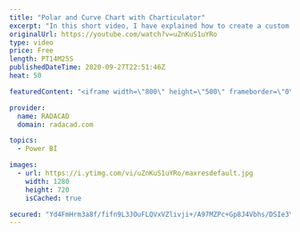 ```yaml
---
title: "Polar and Curve Chart with Charticulator"
excerpt: "In this short video, I have explained how to create a custom curve visual and a polar one using Charticulator. the required data for this video can be find from here: https://bit.ly/343jaw7"
originalUrl: https://youtube.com/watch?v=uZnKuS1uYRo
type: video
price: Free
length: PT14M25S
publishedDateTime: 2020-09-27T22:51:46Z
heat: 50

featuredContent: "<iframe width=\"800\" height=\"500\" frameborder=\"0\" src=\"https://www.youtube.com/embed/uZnKuS1uYRo\" allow=\"accelerometer; autoplay; encrypted-media; gyroscope; picture-in-picture\" allowfullscreen></iframe>"

provider:
  name: RADACAD
  domain: radacad.com

topics:
  - Power BI

images:
  - url: https://i.ytimg.com/vi/uZnKuS1uYRo/maxresdefault.jpg
    width: 1280
    height: 720
    isCached: true

secured: "Yd4FmHrm3a8f/fifn9L3JOuFLQVxVZlivji+/A97MZPc+Gp8J4Vbhs/DSIe3YXfRIa+BWwwdVI7m85QpwoXW/i9qKY8BhWX/hSOQr6FoHbtdLq40h0nNgbIfg2HbYT9hWmDmHRB2Ef5z4isPXTaUNtRBKCZ4XetkwQIxuAYw121jINSn8BXWZcjqaFaugxAf9AhM9YO30ZmK24iXKEe3ljsc6Qe42NfGzZBqd5iviTCvjj/5Ct9LV9WzL6VLF1FykdUUwY4JQZ2+63jLiF1qt4xvr/2ZFxs1q1/SlI33RsYNvSZDnl1lo1UkT6TaYGBuh+LEyv8uM+VHlwDeLyfP1mQnUnpW6tnsPa4Ye1B5LO1xh/zIRPZoBOmrhE6fW1wgvCYewvDHn0/Wp7X+S35ygaqrYyzALOWoQyLHfDO6Oho=;SxquIf2Iar5IlvEpGMJM1A=="
---
```


